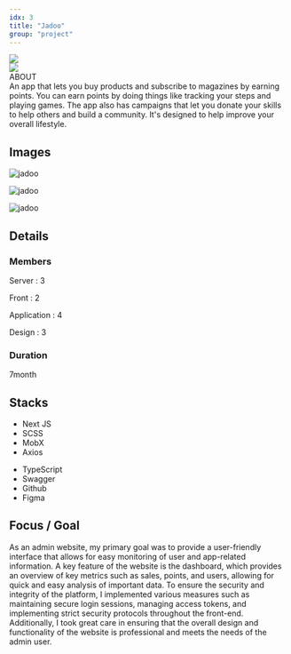 ```yaml
---
idx: 3
title: "Jadoo"
group: "project"
---
```


<div class="aboutWrap">
    <div class="aboutImgWrap">
    <div class="aboutImg">
    <div class="spark">
    <img src="./images/spark.png">
    </div>
    <div class="mobile">
    <img src="./images/jadoo/jadoo.png">
    </div>
    </div>
    </div>
    <div class="about">
    <div class="aboutTitle">
    ABOUT
    </div>
    <div class="aboutContent">
    An app that lets you buy products and subscribe to magazines by earning points. You can earn points by doing things like tracking your steps and playing games. The app also has campaigns that let you donate your skills to help others and build a community. It's designed to help improve your overall lifestyle.
    </div>
    </div>
</div>

## Images

<div class="imgWrap">

<div class="projectImg">

![jadoo](./images/jadoo/jadoo01.png)

</div>
<div class="projectImg">

![jadoo](./images/jadoo/jadoo02.png)

</div>
<div class="projectImg">

![jadoo](./images/jadoo/jadoo03.png)

</div>

</div>

## Details

### Members

Server : 3

Front : 2

Application : 4

Design : 3

### Duration

7month

## Stacks

<div class='stackWrap'>
   <div class="stacks">
        <ul class="stacksList">
            <li>Next JS</li>
            <li>SCSS</li>
            <li>MobX</li>
            <li>Axios</li>
        </ul>
    </div>
    <div class="stacks">
        <ul class="stacksList">
            <li>TypeScript</li>
            <li>Swagger</li>
            <li>Github</li>
            <li>Figma</li>
        </ul>
        </div>
   </div> 
</div>

## Focus / Goal

As an admin website, my primary goal was to provide a user-friendly interface that allows for easy monitoring of user and app-related information. A key feature of the website is the dashboard, which provides an overview of key metrics such as sales, points, and users, allowing for quick and easy analysis of important data.
To ensure the security and integrity of the platform, I implemented various measures such as maintaining secure login sessions, managing access tokens, and implementing strict security protocols throughout the front-end. Additionally, I took great care in ensuring that the overall design and functionality of the website is professional and meets the needs of the admin user.
